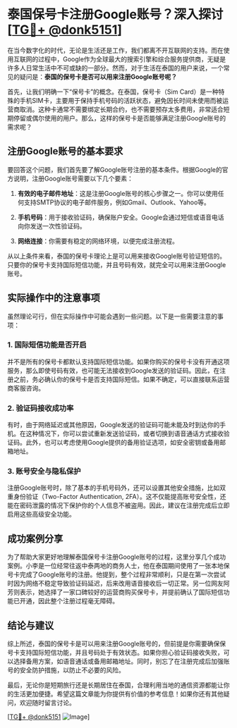 # 泰国保号卡注册Google账号？深入探讨[[TG💪+ @donk5151](https://t.me/s/donk5151)]

在当今数字化的时代，无论是生活还是工作，我们都离不开互联网的支持。而在使用互联网的过程中，Google作为全球最大的搜索引擎和综合服务提供商，无疑是许多人日常生活中不可或缺的一部分。然而，对于生活在泰国的用户来说，一个常见的疑问是：**泰国的保号卡是否可以用来注册Google账号呢？**

首先，让我们明确一下“保号卡”的概念。在泰国，保号卡（Sim Card）是一种特殊的手机SIM卡，主要用于保持手机号码的活跃状态，避免因长时间未使用而被运营商取消。这种卡通常不需要绑定长期合约，也不需要预存太多费用，非常适合短期停留或偶尔使用的用户。那么，这样的保号卡是否能够满足注册Google账号的需求呢？

## 注册Google账号的基本要求

要回答这个问题，我们首先要了解Google账号注册的基本条件。根据Google的官方说明，注册Google账号需要以下几个要素：

1. **有效的电子邮件地址**：这是注册Google账号的核心步骤之一。你可以使用任何支持SMTP协议的电子邮件服务，例如Gmail、Outlook、Yahoo等。
   
2. **手机号码**：用于接收验证码，确保账户安全。Google会通过短信或语音电话向你发送一次性验证码。

3. **网络连接**：你需要有稳定的网络环境，以便完成注册流程。

从以上条件来看，泰国的保号卡理论上是可以用来接收Google账号验证短信的。只要你的保号卡支持国际短信功能，并且号码有效，就完全可以用来注册Google账号。

## 实际操作中的注意事项

虽然理论可行，但在实际操作中可能会遇到一些问题。以下是一些需要注意的事项：

### 1. 国际短信功能是否开启

并不是所有的保号卡都默认支持国际短信功能。如果你购买的保号卡没有开通这项服务，那么即使号码有效，也可能无法接收到Google发送的验证码。因此，在注册之前，务必确认你的保号卡是否支持国际短信。如果不确定，可以直接联系运营商客服咨询。

### 2. 验证码接收成功率

有时，由于网络延迟或其他原因，Google发送的验证码可能未能及时到达你的手机。在这种情况下，你可以尝试重新发送验证码，或者切换到语音通话方式接收验证码。此外，也可以考虑使用Google提供的备用验证选项，如安全密钥或备用邮箱地址。

### 3. 账号安全与隐私保护

注册Google账号时，除了基本的手机号码外，还可以设置其他安全措施，比如双重身份验证（Two-Factor Authentication, 2FA）。这不仅能提高账号安全性，还能在密码泄露的情况下保护你的个人信息不被盗用。因此，建议在注册完成后立即启用这些高级安全功能。

## 成功案例分享

为了帮助大家更好地理解泰国保号卡注册Google账号的过程，这里分享几个成功案例。小李是一位经常往返中泰两地的商务人士，他在泰国期间使用了一张本地保号卡完成了Google账号的注册。他提到，整个过程非常顺利，只是在第一次尝试时因为网络不稳定导致验证码延迟，后来改用语音接收后一切正常。另一位网友阿芳则表示，她选择了一家口碑较好的运营商购买保号卡，并提前确认了国际短信功能已开通，因此整个注册过程毫无障碍。

## 结论与建议

综上所述，泰国的保号卡是可以用来注册Google账号的，但前提是你需要确保保号卡支持国际短信功能，并且号码处于有效状态。如果你担心验证码接收失败，可以选择备用方案，如语音通话或备用邮箱地址。同时，别忘了在注册完成后加强账号的安全防护措施，以防止不必要的风险。

最后，无论你是短期旅行还是长期居住在泰国，合理利用当地的通信资源都能让你的生活更加便捷。希望这篇文章能为你提供有价值的参考信息！如果你还有其他疑问，欢迎随时留言讨论。

[[TG💪+ @donk5151](https://t.me/s/donk5151) ![Image](https://i.postimg.cc/rwNCRYN7/Snipaste-2025-04-30-17-27-05.png)]